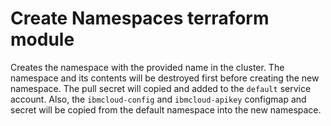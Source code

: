 # Create Namespaces terraform module

Creates the namespace with the provided name in the cluster. The namespace and 
its contents will be destroyed first before creating the new namespace. The pull 
secret will copied and added to the `default` service account. Also, the `ibmcloud-config` and
`ibmcloud-apikey` configmap and secret will be copied from the default namespace into the new 
namespace.

